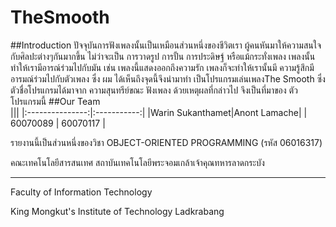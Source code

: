 # TheSmooth
##Introduction
  ปัจจุบันการฟังเพลงนั้นเป็นเหมือนส่วนหนึ่งของชีวิตเรา ผู้คนหันมาให้ความสนใจกับศิลปะต่างๆกันมากขึ้น
  ไม่ว่าจะเป็น การวาดรูป การปั้น การประดิษฐ์ หรือแม้กระทั่งเพลง เพลงนั้นทำให้เรามีอารณ์ร่วมไปกับมัน
  เช่น เพลงนี้แสดงออกถึงความรัก เพลงก็จะทำให้เรานั้นมี ความรู้สึกมี อารมณ์ร่วมไปกับตัวเพลง ซึ่ง ผม
  ได้เห็นถึงจุดนี้จึงนำมาทำ เป็นโปรแกรมเล่นเพลงThe Smooth ซึ่งตัวชื่อโปรแกรมได้มาจาก ความสุนทรีย์ขณะ
  ฟังเพลง ด้วยเหตุผลที่กล่าวไป จึงเป็นที่มาของ ตัวโปรแกรมนี้
##Our Team   
|<a href="https://scontent.fbkk8-2.fna.fbcdn.net/v/t1.0-9/37824313_1867714129940902_7413418285120618496_n.jpg?_nc_cat=103&_nc_eui2=AeGx9rTQ0NGT0Gv1PG_v1Me9dArIC8iA5X2cBiajD9y0pGB_kPleVbRu_oZpNj6uhCwa_CsPiqrChWEz8wM17AzzKsArJzBRmoTw7ES_zCmPdw&_nc_ht=scontent.fbkk8-2.fna&oh=d51dba2d82e2246a01ffa002e1ae18e4&oe=5C99A549" width="100px"></a>|<a href="https://scontent.fbkk12-2.fna.fbcdn.net/v/t1.0-9/18893185_109818232953682_1112107365353286232_n.jpg?_nc_cat=105&_nc_eui2=AeExs6vyvzjIYdAN2Fnhx9hJ_QB757bk2BNaUBtVn5Wo8OStw04-TTsT0-QaBHZ5HTPKc1s9bep_d5HqGP-VKoKFEamRnTvKavh0nIjRGJVMaQ&_nc_ht=scontent.fbkk12-2.fna&oh=ae3968e74dd624815fb71b8fe5abead3&oe=5CAB0822" width="100px"></a>|
|:---------------:|:-----------:|
|Warin Sukanthamet|Anont Lamache|
|     60070089    |   60070117  |


รายงานนี้เป็นส่วนหนึ่งของวิชา OBJECT-ORIENTED PROGRAMMING (รหัส 06016317)

คณะเทคโนโลยีสารสนเทศ สถาบันเทคโนโลยีพระจอมเกล้าเจ้าคุณทหารลาดกระบัง


---
Faculty of Information Technology

King Mongkut's Institute of Technology Ladkrabang

